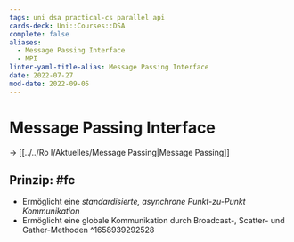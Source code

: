 ```yaml
---
tags: uni dsa practical-cs parallel api
cards-deck: Uni::Courses::DSA
complete: false
aliases:
  - Message Passing Interface
  - MPI
linter-yaml-title-alias: Message Passing Interface
date: 2022-07-27
mod-date: 2022-09-05
---
```


# Message Passing Interface
-> [[../../Ro I/Aktuelles/Message Passing|Message Passing]]

## Prinzip: #fc
- Ermöglicht eine *standardisierte, asynchrone Punkt-zu-Punkt Kommunikation*
- Ermöglicht eine globale Kommunikation durch Broadcast-, Scatter- und Gather-Methoden
^1658939292528
